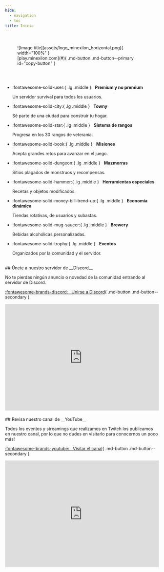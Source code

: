 ```yaml
---
hide:
  - navigation
  - toc
title: Inicio
---
```


#

<figure markdown="span">
  ![Image title](assets/logo_minexilon_horizontal.png){ width="100%" }
  <br>
  [play.minexilon.com](#){ .md-button .md-button--primary id="copy-button" }
</figure>

<br>
<br>

<div class="grid cards" markdown>

-   :fontawesome-solid-user:{ .lg .middle } &nbsp; __Premium y no premium__

    Un servidor survival para todos los usuarios.

-   :fontawesome-solid-city:{ .lg .middle } &nbsp; __Towny__

    Sé parte de una ciudad para construir tu hogar.

-   :fontawesome-solid-star:{ .lg .middle } &nbsp; __Sistema de rangos__

    Progresa en los 30 rangos de veteranía.

-   :fontawesome-solid-book:{ .lg .middle } &nbsp; __Misiones__

    Acepta grandes retos para avanzar en el juego.

-   :fontawesome-solid-dungeon:{ .lg .middle } &nbsp; __Mazmorras__

    Sitios plagados de monstruos y recompensas.

-   :fontawesome-solid-hammer:{ .lg .middle } &nbsp; __Herramientas especiales__

    Recetas y objetos modificados.

-   :fontawesome-solid-money-bill-trend-up:{ .lg .middle } &nbsp; __Economía dinámica__

    Tiendas rotativas, de usuarios y subastas.

-   :fontawesome-solid-mug-saucer:{ .lg .middle } &nbsp; __Brewery__

    Bebidas alcohólicas personalizadas.

-   :fontawesome-solid-trophy:{ .lg .middle } &nbsp; __Eventos__

    Organizados por la comunidad y el servidor.

</div>

<br>

<div class="grid" markdown>

<div markdown>
## Únete a nuestro servidor de __Discord__

No te pierdas ningún anuncio o novedad de la comunidad entrando al servidor de Discord.

[:fontawesome-brands-discord: &nbsp; Unirse a Discord](https://discord.com/invite/fxEqfnT){ .md-button .md-button--secondary }
</div>

<div markdown>
<iframe src="https://discord.com/widget?id=165850617707757568&theme=dark" width="100%" height="350" allowtransparency="true" frameborder="0" sandbox="allow-popups allow-popups-to-escape-sandbox allow-same-origin allow-scripts"></iframe>
</div>

</div>

<br>

<div class="grid" markdown>

<div markdown>
## Revisa nuestro canal de __YouTube__

Todos los eventos y streamings que realizamos en Twitch los publicamos en nuestro canal, por lo que no dudes en visitarlo para conocernos un poco más!

[:fontawesome-brands-youtube: &nbsp; Visitar el canal](https://www.youtube.com/channel/UCRhbX5mSyo_zLm2GQS4Rpqw){ .md-button .md-button--secondary }
</div>

<div markdown>
<iframe width="100%" height="350" src="https://www.youtube.com/embed/vV4ve3wjILQ?si=iZfwsh2gsm2-bbBL" title="YouTube video player" frameborder="0" allow="accelerometer; autoplay; clipboard-write; encrypted-media; gyroscope; picture-in-picture; web-share" referrerpolicy="strict-origin-when-cross-origin" allowfullscreen></iframe>
</div>

</div>
